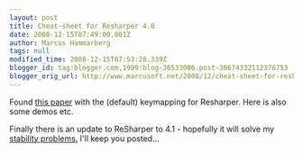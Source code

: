 ```yaml
---
layout: post
title: Cheat-sheet for Resharper 4.0
date: 2008-12-15T07:49:00.001Z
author: Marcus Hammarberg
tags: null
modified_time: 2008-12-15T07:53:28.339Z
blogger_id: tag:blogger.com,1999:blog-36533086.post-30674332112376753
blogger_orig_url: http://www.marcusoft.net/2008/12/cheat-sheet-for-resharper-40.html
---
```



Found <a
href="http://www.jetbrains.com/resharper/docs/ReSharper40DefaultKeymap.pdf"
target="_blank">this paper</a> with the (default) keymapping for
Resharper. Here is also some demos etc.

Finally there is an update to ReSharper to 4.1 - hopefully it will solve
my <a href="http://www.marcusoft.net/2008/10/resharper-crashes.html"
target="_blank">stability problems.</a> I'll keep you posted...

